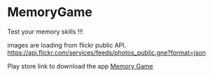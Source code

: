 # MemoryGame
Test your memory skills !!!

images are loading from flickr public API.
https://api.flickr.com/services/feeds/photos_public.gne?format=json

Play store link to download the app <a href="https://play.google.com/store/apps/details?id=com.satti.memorygame">Memory Game</a>
